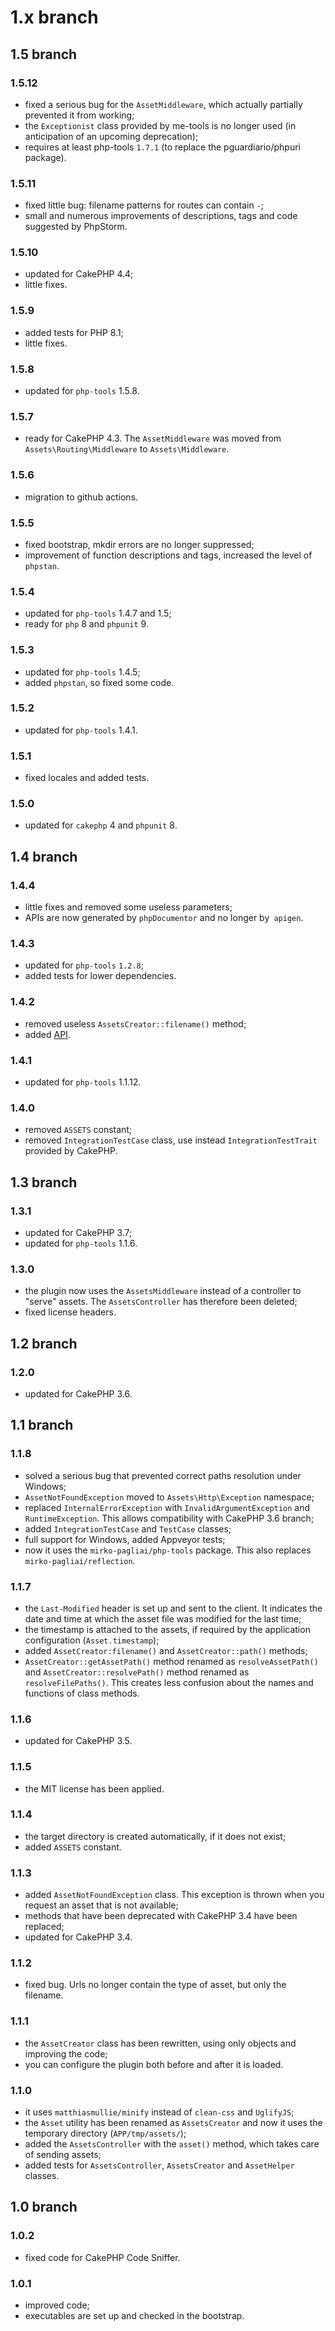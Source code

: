 # 1.x branch
## 1.5 branch
### 1.5.12
* fixed a serious bug for the `AssetMiddleware`, which actually partially prevented it from working;
* the `Exceptionist` class provided by me-tools is no longer used (in anticipation of an upcoming deprecation);
* requires at least php-tools `1.7.1` (to replace the pguardiario/phpuri package).

### 1.5.11
* fixed little bug: filename patterns for routes can contain `-`;
* small and numerous improvements of descriptions, tags and code suggested by PhpStorm.

### 1.5.10
* updated for CakePHP 4.4;
* little fixes.

### 1.5.9
* added tests for PHP 8.1;
* little fixes.

### 1.5.8
* updated for `php-tools` 1.5.8.

### 1.5.7
* ready for CakePHP 4.3. The `AssetMiddleware` was moved from `Assets\Routing\Middleware` to `Assets\Middleware`.

### 1.5.6
* migration to github actions.

### 1.5.5
* fixed bootstrap, mkdir errors are no longer suppressed;
* improvement of function descriptions and tags, increased the level of `phpstan`.

### 1.5.4
* updated for `php-tools` 1.4.7 and 1.5;
* ready for `php` 8 and `phpunit` 9.

### 1.5.3
* updated for `php-tools` 1.4.5;
* added `phpstan`, so fixed some code.

### 1.5.2
* updated for `php-tools` 1.4.1.

### 1.5.1
* fixed locales and added tests.

### 1.5.0
* updated for `cakephp` 4 and `phpunit` 8.

## 1.4 branch
### 1.4.4
* little fixes and removed some useless parameters;
* APIs are now generated by `phpDocumentor` and no longer by` apigen`.

### 1.4.3
* updated for `php-tools` `1.2.8`;
* added tests for lower dependencies.

### 1.4.2
* removed useless `AssetsCreator::filename()` method;
* added [API](https://mirko-pagliai.github.io/cakephp-assets).

### 1.4.1
* updated for `php-tools` 1.1.12.

### 1.4.0
* removed `ASSETS` constant;
* removed `IntegrationTestCase` class, use instead `IntegrationTestTrait` provided by CakePHP.

## 1.3 branch
### 1.3.1
* updated for CakePHP 3.7;
* updated for `php-tools` 1.1.6.

### 1.3.0
* the plugin now uses the `AssetsMiddleware` instead of a controller to "serve" assets. The `AssetsController` has
  therefore been deleted;
* fixed license headers.

## 1.2 branch
### 1.2.0
* updated for CakePHP 3.6.

## 1.1 branch
### 1.1.8
* solved a serious bug that prevented correct paths resolution under Windows;
* `AssetNotFoundException` moved to `Assets\Http\Exception` namespace;
* replaced `InternalErrorException` with `InvalidArgumentException` and
    `RuntimeException`. This allows compatibility with CakePHP 3.6 branch;
* added `IntegrationTestCase` and `TestCase` classes;
* full support for Windows, added Appveyor tests;
* now it uses the `mirko-pagliai/php-tools` package. This also replaces `mirko-pagliai/reflection`.

### 1.1.7
* the `Last-Modified` header is set up and sent to the client. It indicates the
    date and time at which the asset file was modified for the last time;
* the timestamp is attached to the assets, if required by the application configuration (`Asset.timestamp`);
* added `AssetCreator:filename()` and `AssetCreator::path()` methods;
* `AssetCreator::getAssetPath()` method renamed as `resolveAssetPath()` and `AssetCreator::resolvePath()` method renamed
  as `resolveFilePaths()`. This creates less confusion about the names and functions of class methods.

### 1.1.6
* updated for CakePHP 3.5.

### 1.1.5
* the MIT license has been applied.

### 1.1.4
* the target directory is created automatically, if it does not exist;
* added `ASSETS` constant.

### 1.1.3
* added `AssetNotFoundException` class. This exception is thrown when you request an asset that is not available;
* methods that have been deprecated with CakePHP 3.4 have been replaced;
* updated for CakePHP 3.4.

### 1.1.2
* fixed bug. Urls no longer contain the type of asset, but only the filename.

### 1.1.1
* the `AssetCreator` class has been rewritten, using only objects and improving the code;
* you can configure the plugin both before and after it is loaded.

### 1.1.0
* it uses `matthiasmullie/minify` instead of `clean-css` and `UglifyJS`;
* the `Asset` utility has been renamed as `AssetsCreator` and now it uses the temporary directory (`APP/tmp/assets/`);
* added the `AssetsController` with the `asset()` method, which takes care of sending assets;
* added tests for `AssetsController`, `AssetsCreator` and `AssetHelper` classes.

## 1.0 branch
### 1.0.2
* fixed code for CakePHP Code Sniffer.

### 1.0.1
* improved code;
* executables are set up and checked in the bootstrap.
